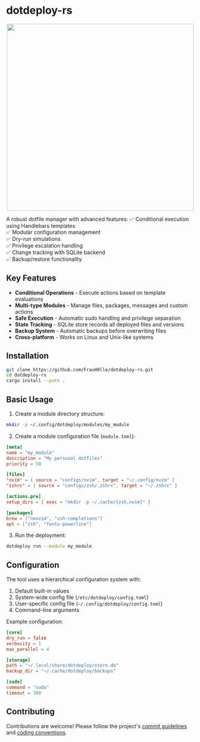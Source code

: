 # dotdeploy-rs

<p align="center">
<img src="https://github.com/FrauH0lle/dotdeploy-rs/assets/10484857/42731565-6950-4671-8edd-f73a10fb3c80" width="500">
</p>

A robust dotfile manager with advanced features:
✅ Conditional execution using Handlebars templates  
✅ Modular configuration management  
✅ Dry-run simulations  
✅ Privilege escalation handling  
✅ Change tracking with SQLite backend  
✅ Backup/restore functionality  

## Key Features

- **Conditional Operations** - Execute actions based on template evaluations
- **Multi-type Modules** - Manage files, packages, messages and custom actions
- **Safe Execution** - Automatic sudo handling and privilege separation
- **State Tracking** - SQLite store records all deployed files and versions
- **Backup System** - Automatic backups before overwriting files
- **Cross-platform** - Works on Linux and Unix-like systems

## Installation

```bash
git clone https://github.com/FrauH0lle/dotdeploy-rs.git
cd dotdeploy-rs
cargo install --path .
```

## Basic Usage

1. Create a module directory structure:
```bash
mkdir -p ~/.config/dotdeploy/modules/my_module
```

2. Create a module configuration file (`module.toml`):
```toml
[meta]
name = "my_module"
description = "My personal dotfiles"
priority = 50

[files]
"nvim" = { source = "configs/nvim", target = "~/.config/nvim" }
"zshrc" = { source = "configs/zsh/.zshrc", target = "~/.zshrc" }

[actions.pre]
setup_dirs = { exec = "mkdir -p ~/.cache/{zsh,nvim}" }

[packages]
brew = ["neovim", "zsh-completions"]
apt = ["zsh", "fonts-powerline"]
```

3. Run the deployment:
```bash
dotdeploy run --module my_module
```

## Configuration

The tool uses a hierarchical configuration system with:
1. Default built-in values
2. System-wide config file (`/etc/dotdeploy/config.toml`)
3. User-specific config file (`~/.config/dotdeploy/config.toml`)
4. Command-line arguments

Example configuration:
```toml
[core]
dry_run = false
verbosity = 1
max_parallel = 4

[storage]
path = "~/.local/share/dotdeploy/store.db"
backup_dir = "~/.cache/dotdeploy/backups"

[sudo]
command = "sudo"
timeout = 300
```

## Contributing
Contributions are welcome! Please follow the project's [commit guidelines](./commit_messages.md) and [coding conventions](./conventions.org).

